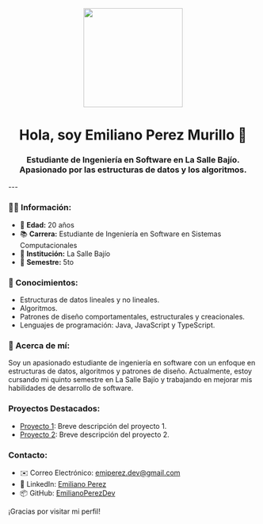 <div id="header" align="center">
    <img src="https://media1.giphy.com/media/qgQUggAC3Pfv687qPC/giphy.gif" width="200" />
    <h1 align="center">Hola, soy Emiliano Perez Murillo 👋</h1>
    <h3 align="center">Estudiante de Ingeniería en Software en La Salle Bajío. Apasionado por las estructuras de datos y los algoritmos.</h3>
</div>
---

### 👨‍💻 Información:

- 🎂 **Edad:** 20 años
- 📚 **Carrera:** Estudiante de Ingeniería en Software en Sistemas Computacionales
- 🏫 **Institución:** La Salle Bajío
- 📅 **Semestre:** 5to

### 🧠 Conocimientos:

- Estructuras de datos lineales y no lineales.
- Algoritmos.
- Patrones de diseño comportamentales, estructurales y creacionales.
- Lenguajes de programación: Java, JavaScript y TypeScript.

### 📝 Acerca de mí:

Soy un apasionado estudiante de ingeniería en software con un enfoque en estructuras de datos, algoritmos y patrones de diseño. Actualmente, estoy cursando mi quinto semestre en La Salle Bajío y trabajando en mejorar mis habilidades de desarrollo de software.

### Proyectos Destacados:

- [Proyecto 1](enlace-proyecto-1): Breve descripción del proyecto 1.
- [Proyecto 2](enlace-proyecto-2): Breve descripción del proyecto 2.

### Contacto:

- ✉️ Correo Electrónico: [emiperez.dev@gmail.com](mailto:emiperez.dev@gmail.com)
- 💼 LinkedIn: [Emiliano Perez](https://www.linkedin.com/in/emiliano-p%C3%A9rez-247985219/)
- 📦 GitHub: [EmilianoPerezDev](https://github.com/EmilianoPerezDev)

¡Gracias por visitar mi perfil!


